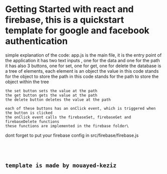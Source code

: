 # Getting Started with react and firebase, this is a quickstart template for google and facebook authentication


  simple explanation of the code:
    app.js is the main file, it is the entry point of the application
    it has two text inputs , one for the data and one for the path
    it has also 3 buttons, one for set, one for get, one for delete
      the database is a tree of elements, each element is an object
    the value in this code stands for the object to store
    the path in this code stands for the path to store the object within the tree
    
    the set button sets the value at the path
    the get button gets the value at the path
    the delete button deletes the value at the path

    each of these buttons has an onClick event, which is triggered when the button is clicked
    the onClick event calls the firebaseSet, firebaseGet and firebaseDelete functions
    these functions are implemented in the firebase folder\

dont forget to put your firebase config in src/firebase/firebase.js

<br/><br/>

## `template is made by mouayed-keziz`
